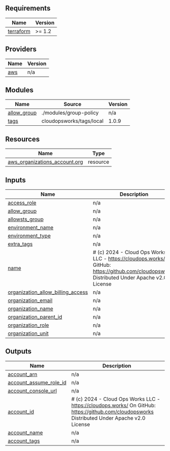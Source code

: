 ## Requirements

| Name | Version |
|------|---------|
| <a name="requirement_terraform"></a> [terraform](#requirement\_terraform) | >= 1.2 |

## Providers

| Name | Version |
|------|---------|
| <a name="provider_aws"></a> [aws](#provider\_aws) | n/a |

## Modules

| Name | Source | Version |
|------|--------|---------|
| <a name="module_allow_group"></a> [allow\_group](#module\_allow\_group) | ./modules/group-policy | n/a |
| <a name="module_tags"></a> [tags](#module\_tags) | cloudopsworks/tags/local | 1.0.9 |

## Resources

| Name | Type |
|------|------|
| [aws_organizations_account.org](https://registry.terraform.io/providers/hashicorp/aws/latest/docs/resources/organizations_account) | resource |

## Inputs

| Name | Description | Type | Default | Required |
|------|-------------|------|---------|:--------:|
| <a name="input_access_role"></a> [access\_role](#input\_access\_role) | n/a | `string` | `"TerraformRole"` | no |
| <a name="input_allow_group"></a> [allow\_group](#input\_allow\_group) | n/a | `bool` | `false` | no |
| <a name="input_allowsts_group"></a> [allowsts\_group](#input\_allowsts\_group) | n/a | `string` | `"terraform-access"` | no |
| <a name="input_environment_name"></a> [environment\_name](#input\_environment\_name) | n/a | `string` | n/a | yes |
| <a name="input_environment_type"></a> [environment\_type](#input\_environment\_type) | n/a | `string` | n/a | yes |
| <a name="input_extra_tags"></a> [extra\_tags](#input\_extra\_tags) | n/a | `map(string)` | `{}` | no |
| <a name="input_name"></a> [name](#input\_name) | # (c) 2024 - Cloud Ops Works LLC - https://cloudops.works/ On GitHub: https://github.com/cloudopsworks Distributed Under Apache v2.0 License | `string` | `""` | no |
| <a name="input_organization_allow_billing_access"></a> [organization\_allow\_billing\_access](#input\_organization\_allow\_billing\_access) | n/a | `bool` | `true` | no |
| <a name="input_organization_email"></a> [organization\_email](#input\_organization\_email) | n/a | `string` | n/a | yes |
| <a name="input_organization_name"></a> [organization\_name](#input\_organization\_name) | n/a | `string` | n/a | yes |
| <a name="input_organization_parent_id"></a> [organization\_parent\_id](#input\_organization\_parent\_id) | n/a | `string` | `null` | no |
| <a name="input_organization_role"></a> [organization\_role](#input\_organization\_role) | n/a | `string` | `"OrganizationAllowAllAccessAssumeRole"` | no |
| <a name="input_organization_unit"></a> [organization\_unit](#input\_organization\_unit) | n/a | `string` | n/a | yes |

## Outputs

| Name | Description |
|------|-------------|
| <a name="output_account_arn"></a> [account\_arn](#output\_account\_arn) | n/a |
| <a name="output_account_assume_role_id"></a> [account\_assume\_role\_id](#output\_account\_assume\_role\_id) | n/a |
| <a name="output_account_console_url"></a> [account\_console\_url](#output\_account\_console\_url) | n/a |
| <a name="output_account_id"></a> [account\_id](#output\_account\_id) | # (c) 2024 - Cloud Ops Works LLC - https://cloudops.works/ On GitHub: https://github.com/cloudopsworks Distributed Under Apache v2.0 License |
| <a name="output_account_name"></a> [account\_name](#output\_account\_name) | n/a |
| <a name="output_account_tags"></a> [account\_tags](#output\_account\_tags) | n/a |
